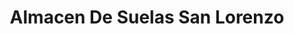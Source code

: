 ---
title: "Almacen De Suelas San Lorenzo"
url: /san-lorenzo/almacen-de-suelas-san-lorenzo/
shop: general
---